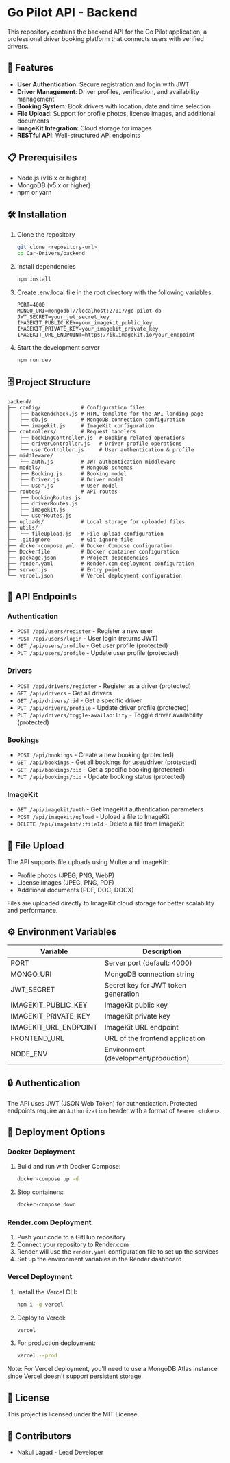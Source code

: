 # Go Pilot API - Backend

This repository contains the backend API for the Go Pilot application, a professional driver booking platform that connects users with verified drivers.

## 🚀 Features

- **User Authentication**: Secure registration and login with JWT
- **Driver Management**: Driver profiles, verification, and availability management
- **Booking System**: Book drivers with location, date and time selection
- **File Upload**: Support for profile photos, license images, and additional documents
- **ImageKit Integration**: Cloud storage for images
- **RESTful API**: Well-structured API endpoints

## 📋 Prerequisites

- Node.js (v16.x or higher)
- MongoDB (v5.x or higher)
- npm or yarn

## 🛠️ Installation

1. Clone the repository
   ```bash
   git clone <repository-url>
   cd Car-Drivers/backend
   ```

2. Install dependencies
   ```bash
   npm install
   ```

3. Create .env.local file in the root directory with the following variables:
   ```
   PORT=4000
   MONGO_URI=mongodb://localhost:27017/go-pilot-db
   JWT_SECRET=your_jwt_secret_key
   IMAGEKIT_PUBLIC_KEY=your_imagekit_public_key
   IMAGEKIT_PRIVATE_KEY=your_imagekit_private_key
   IMAGEKIT_URL_ENDPOINT=https://ik.imagekit.io/your_endpoint
   ```

4. Start the development server
   ```bash
   npm run dev
   ```

## 🗄️ Project Structure

```
backend/
├── config/             # Configuration files
│   ├── backendcheck.js # HTML template for the API landing page
│   ├── db.js           # MongoDB connection configuration
│   └── imagekit.js     # ImageKit configuration
├── controllers/        # Request handlers
│   ├── bookingController.js  # Booking related operations
│   ├── driverController.js   # Driver profile operations
│   └── userController.js     # User authentication & profile
├── middleware/
│   └── auth.js         # JWT authentication middleware
├── models/             # MongoDB schemas
│   ├── Booking.js      # Booking model
│   ├── Driver.js       # Driver model
│   └── User.js         # User model
├── routes/             # API routes
│   ├── bookingRoutes.js
│   ├── driverRoutes.js
│   ├── imagekit.js
│   └── userRoutes.js
├── uploads/            # Local storage for uploaded files
├── utils/
│   └── fileUpload.js   # File upload configuration
├── .gitignore          # Git ignore file
├── docker-compose.yml  # Docker Compose configuration
├── Dockerfile          # Docker container configuration
├── package.json        # Project dependencies
├── render.yaml         # Render.com deployment configuration
├── server.js           # Entry point
└── vercel.json         # Vercel deployment configuration
```

## 📡 API Endpoints

### Authentication
- `POST /api/users/register` - Register a new user
- `POST /api/users/login` - User login (returns JWT)
- `GET /api/users/profile` - Get user profile (protected)
- `PUT /api/users/profile` - Update user profile (protected)

### Drivers
- `POST /api/drivers/register` - Register as a driver (protected)
- `GET /api/drivers` - Get all drivers
- `GET /api/drivers/:id` - Get a specific driver
- `PUT /api/drivers/profile` - Update driver profile (protected)
- `PUT /api/drivers/toggle-availability` - Toggle driver availability (protected)

### Bookings
- `POST /api/bookings` - Create a new booking (protected)
- `GET /api/bookings` - Get all bookings for user/driver (protected)
- `GET /api/bookings/:id` - Get a specific booking (protected)
- `PUT /api/bookings/:id` - Update booking status (protected)

### ImageKit
- `GET /api/imagekit/auth` - Get ImageKit authentication parameters
- `POST /api/imagekit/upload` - Upload a file to ImageKit
- `DELETE /api/imagekit/:fileId` - Delete a file from ImageKit

## 📁 File Upload

The API supports file uploads using Multer and ImageKit:

- Profile photos (JPEG, PNG, WebP)
- License images (JPEG, PNG, PDF)
- Additional documents (PDF, DOC, DOCX)

Files are uploaded directly to ImageKit cloud storage for better scalability and performance.

## ⚙️ Environment Variables

| Variable | Description |
|----------|-------------|
| PORT | Server port (default: 4000) |
| MONGO_URI | MongoDB connection string |
| JWT_SECRET | Secret key for JWT token generation |
| IMAGEKIT_PUBLIC_KEY | ImageKit public key |
| IMAGEKIT_PRIVATE_KEY | ImageKit private key |
| IMAGEKIT_URL_ENDPOINT | ImageKit URL endpoint |
| FRONTEND_URL | URL of the frontend application |
| NODE_ENV | Environment (development/production) |

## 🔒 Authentication

The API uses JWT (JSON Web Token) for authentication. Protected endpoints require an `Authorization` header with a format of `Bearer <token>`.

## 🚢 Deployment Options

### Docker Deployment

1. Build and run with Docker Compose:
   ```bash
   docker-compose up -d
   ```

2. Stop containers:
   ```bash
   docker-compose down
   ```

### Render.com Deployment

1. Push your code to a GitHub repository
2. Connect your repository to Render.com
3. Render will use the `render.yaml` configuration file to set up the services
4. Set up the environment variables in the Render dashboard

### Vercel Deployment

1. Install the Vercel CLI:
   ```bash
   npm i -g vercel
   ```

2. Deploy to Vercel:
   ```bash
   vercel
   ```

3. For production deployment:
   ```bash
   vercel --prod
   ```

Note: For Vercel deployment, you'll need to use a MongoDB Atlas instance since Vercel doesn't support persistent storage.

## 📝 License

This project is licensed under the MIT License.

## 👥 Contributors

- Nakul Lagad - Lead Developer